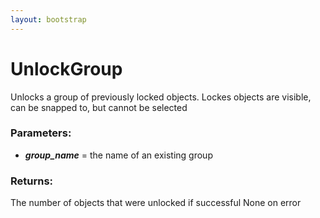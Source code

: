 ```yaml
---
layout: bootstrap
---
```


# UnlockGroup

Unlocks a group of previously locked objects. Lockes objects are visible,
        can be snapped to, but cannot be selected
        

### Parameters:

- ***group_name*** = the name of an existing group
        

### Returns:


The number of objects that were unlocked if successful
None on error  
        
